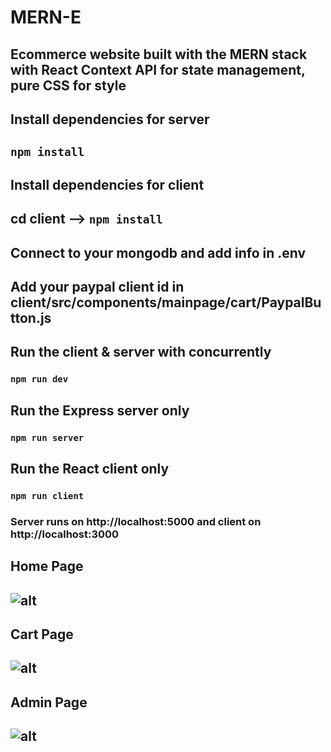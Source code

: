 # MERN-E

## Ecommerce website built with the MERN stack with React Context API for state management, pure CSS for style
## Install dependencies for server</h2>
## `npm install`
## Install dependencies for client
## cd client --> `npm install`
## Connect to your mongodb and add info in .env
## Add your paypal client id in client/src/components/mainpage/cart/PaypalButton.js
## Run the client & server with concurrently
### `npm run dev`

## Run the Express server only
### `npm run server`

## Run the React client only
### `npm run client`

### Server runs on http://localhost:5000 and client on http://localhost:3000

## Home Page
## ![alt](https://res.cloudinary.com/dp1stgl3a/image/upload/v1621442506/home-page_yx8zww.png)

## Cart Page
## ![alt](https://res.cloudinary.com/dp1stgl3a/image/upload/v1621487114/cart_2_gjjxme.png)

## Admin Page
## ![alt](https://res.cloudinary.com/dp1stgl3a/image/upload/v1621442558/admin_zkxlbt.png)
